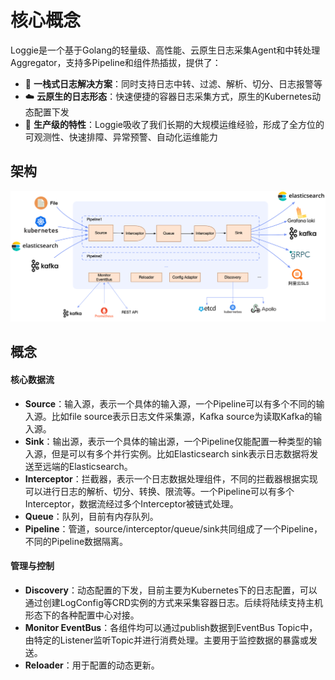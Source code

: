 # 核心概念

Loggie是一个基于Golang的轻量级、高性能、云原生日志采集Agent和中转处理Aggregator，支持多Pipeline和组件热插拔，提供了：

- :hammer:  **一栈式日志解决方案**：同时支持日志中转、过滤、解析、切分、日志报警等
- :cloud: **云原生的日志形态**：快速便捷的容器日志采集方式，原生的Kubernetes动态配置下发
- :key: **生产级的特性**：Loggie吸收了我们长期的大规模运维经验，形成了全方位的可观测性、快速排障、异常预警、自动化运维能力

## 架构

![](../imgs/loggie-arch.png)


## 概念
#### 核心数据流

- **Source**：输入源，表示一个具体的输入源，一个Pipeline可以有多个不同的输入源。比如file source表示日志文件采集源，Kafka source为读取Kafka的输入源。
- **Sink**：输出源，表示一个具体的输出源，一个Pipeline仅能配置一种类型的输入源，但是可以有多个并行实例。比如Elasticsearch sink表示日志数据将发送至远端的Elasticsearch。
- **Interceptor**：拦截器，表示一个日志数据处理组件，不同的拦截器根据实现可以进行日志的解析、切分、转换、限流等。一个Pipeline可以有多个Interceptor，数据流经过多个Interceptor被链式处理。
- **Queue**：队列，目前有内存队列。
- **Pipeline**：管道，source/interceptor/queue/sink共同组成了一个Pipeline，不同的Pipeline数据隔离。


#### 管理与控制

- **Discovery**：动态配置的下发，目前主要为Kubernetes下的日志配置，可以通过创建LogConfig等CRD实例的方式来采集容器日志。后续将陆续支持主机形态下的各种配置中心对接。  
- **Monitor EventBus**：各组件均可以通过publish数据到EventBus Topic中，由特定的Listener监听Topic并进行消费处理。主要用于监控数据的暴露或发送。  
- **Reloader**：用于配置的动态更新。



